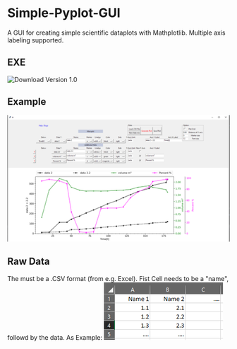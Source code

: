 # Simple-Pyplot-GUI
A GUI for creating simple scientific dataplots with Mathplotlib. Multiple axis labeling supported.

## EXE
![Download Version 1.0](EXE/)




## Example
![](EXE/example_GUI.png)






## Raw Data
The must be a .CSV format (from e.g. Excel). Fist Cell needs to be a "name", followd by the data. As Example:
![](EXE/example_Data_CSV-File.png)
